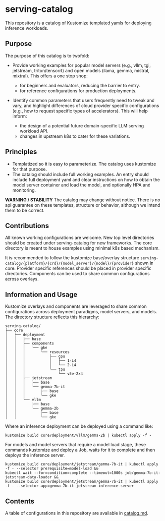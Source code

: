 # serving-catalog

This repository is a catalog of Kustomize templated yamls for deploying inference workloads.

## Purpose

The purpose of this catalog is to twofold:

- Provide working examples for popular model servers (e.g., vllm, tgi, jetstream, triton/tensorrt) and open models (llama, gemma, mistral, mixtral). This offers a one stop shop:
    - for beginners and evaluators, reducing the barrier to entry. 
    - for reference configurations for production deployments.

- Identify common parameters that users frequently need to tweak and vary, and highlight differences of cloud provider specific configurations (e.g., how to request specific types of accelerators). This will help inform:
    - the design of a potential future domain-specific LLM serving workload API.
    - changes in upstream k8s to cater for these variations.


## Principles

- Templatized so it is easy to parameterize. The catalog uses kustomize for that purpose.
- The catalog should include full working examples. An entry should include full deployment yaml and clear instructions on how to obtain the model server container and load the model, and optionally HPA and monitoring.


**WARNING / STABILITY**
The catalog may change without notice. There is no api guarantee on these templates, structure or behavior, although we intend them to be correct.

## Contributions

All known working configurations are welcome. New top level directories should be created under serving-catalog for new frameworks. The core directory is meant to house examples using minimal k8s based mechanism.

It is recommended to follow the kustomize base/overlay structure `serving-catalog/{platform}/{crd}/{model_server}/{model}/{provider}` shown in core. Provider specific references should be placed in provider specific directories. Components can be used to share common configurations across overlays.

## Information and Usage

Kustomize overlays and components are leveraged to share common configurations across deployment paradigms, model servers, and models. The directory structure reflects this hierarchy:

```
serving-catalog/
├── core
│   ├── deployment
│   │   ├── base
│   │   ├── components
│   │   │   └── gke
│   │   │       └── resources
│   │   │           ├── gpu
│   │   │           │   ├── 1-L4
│   │   │           │   └── 2-L4
│   │   │           └── tpu
│   │   │               └── v5e-2x4
│   │   ├── jetstream
│   │   │   ├── base
│   │   │   └── gemma-7b-it
│   │   │       ├── base
│   │   │       └── gke
│   │   └── vllm
│   │       ├── base
│   │       └── gemma-2b
│   │           ├── base
│   │           └── gke
```

Where an inference deployment can be deployed using a command like:

```
kustomize build core/deployment/vllm/gemma-2b | kubectl apply -f -
```

For models and model servers that require a model load stage, these commands kustomize and deploy a Job, waits for it to complete and then deploys the inference server.

```
kustomize build core/deployment/jetstream/gemma-7b-it | kubectl apply -f - --selector prerequisite=model-load &&
kubectl wait --for=condition=complete --timeout=1000s job/gemma-7b-it-jetstream-data-loader &&
kustomize build core/deployment/jetstream/gemma-7b-it | kubectl apply -f - --selector app=gemma-7b-it-jetstream-inference-server
```

## Contents

A table of configurations in this repository are available in [catalog.md](./catalog.md).
